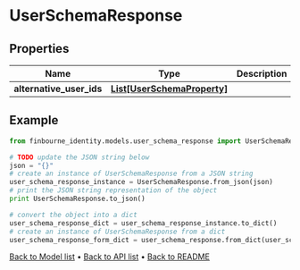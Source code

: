 # UserSchemaResponse


## Properties
Name | Type | Description | Notes
------------ | ------------- | ------------- | -------------
**alternative_user_ids** | [**List[UserSchemaProperty]**](UserSchemaProperty.md) |  | [optional] 

## Example

```python
from finbourne_identity.models.user_schema_response import UserSchemaResponse

# TODO update the JSON string below
json = "{}"
# create an instance of UserSchemaResponse from a JSON string
user_schema_response_instance = UserSchemaResponse.from_json(json)
# print the JSON string representation of the object
print UserSchemaResponse.to_json()

# convert the object into a dict
user_schema_response_dict = user_schema_response_instance.to_dict()
# create an instance of UserSchemaResponse from a dict
user_schema_response_form_dict = user_schema_response.from_dict(user_schema_response_dict)
```
[Back to Model list](../README.md#documentation-for-models) &#8226; [Back to API list](../README.md#documentation-for-api-endpoints) &#8226; [Back to README](../README.md)


